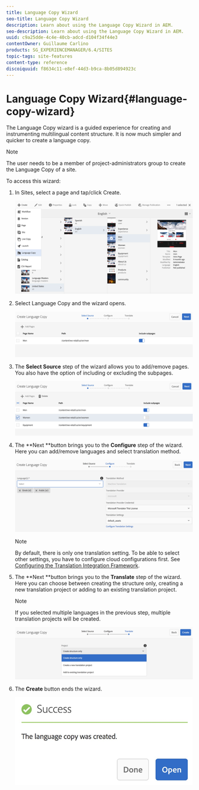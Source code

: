 ```yaml
---
title: Language Copy Wizard
seo-title: Language Copy Wizard
description: Learn about using the Language Copy Wizard in AEM.
seo-description: Learn about using the Language Copy Wizard in AEM.
uuid: c9a25dde-4c4e-40cb-adcd-d104f34f44e3
contentOwner: Guillaume Carlino
products: SG_EXPERIENCEMANAGER/6.4/SITES
topic-tags: site-features
content-type: reference
discoiquuid: f8634c11-e8ef-44d3-b9ca-8b05d894923c
---
```


# Language Copy Wizard{#language-copy-wizard}

The Language Copy wizard is a guided experience for creating and instrumenting multilingual content structure. It is now much simpler and quicker to create a language copy.

>[!NOTE]
>
>The user needs to be a member of project-administrators group to create the Language Copy of a site.

To access this wizard:

1. In Sites, select a page and tap/click Create.

   ![](assets/chlimage_1-49.jpeg)

1. Select Language Copy and the wizard opens.

   ![](assets/chlimage_1-50.jpeg)

1. The **Select Source** step of the wizard allows you to add/remove pages. You also have the option of including or excluding the subpages.

   ![](assets/chlimage_1-51.jpeg)

1. The **Next **button brings you to the **Configure** step of the wizard. Here you can add/remove languages and select translation method.

   ![](assets/chlimage_1-52.jpeg)

   >[!NOTE]
   >
   >By default, there is only one translation setting. To be able to select other settings, you have to configure cloud configurations first. See [Configuring the Translation Integration Framework](../../../sites/administering/using/tc-tic.md).

1. The **Next **button brings you to the **Translate** step of the wizard. Here you can choose between creating the structure only, creating a new translation project or adding to an existing translation project.

   >[!NOTE]
   >
   >If you selected multiple languages in the previous step, multiple translation projects will be created.

   ![](assets/chlimage_1-53.jpeg)

1. The **Create** button ends the wizard.

   ![](assets/chlimage_1-54.jpeg)

